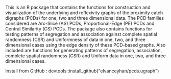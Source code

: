 
This is an R package that contains the functions for construction and visualization of the underlying and reflexivity graphs of the proximity catch digraphs (PCDs) for one, two and three dimensional data. The PCD families considered are Arc-Slice (AS) PCDs, Proportional-Edge (PE) PCDs and Central Similarity (CS) PCDs. The package also contains functions for testing patterns of segregation and association against complete spatial randomness (CSR) and Uniformness of data in one, two, and three dimensional cases using the edge density of these PCD-based graphs. Also included are functions for generating patterns of segregation, association, complete spatial randomness (CSR) and Uniform data in one, two, and three dimensional cases.

Install from GitHub :  devtools::install_github("elvanceyhan/pcds.ugraph")
